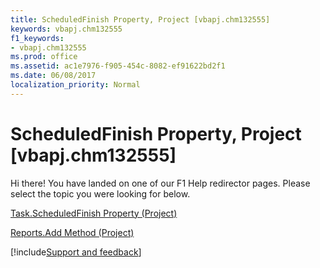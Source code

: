 ```yaml
---
title: ScheduledFinish Property, Project [vbapj.chm132555]
keywords: vbapj.chm132555
f1_keywords:
- vbapj.chm132555
ms.prod: office
ms.assetid: ac1e7976-f905-454c-8082-ef91622bd2f1
ms.date: 06/08/2017
localization_priority: Normal
---
```



# ScheduledFinish Property, Project [vbapj.chm132555]

Hi there! You have landed on one of our F1 Help redirector pages. Please select the topic you were looking for below.

[Task.ScheduledFinish Property (Project)](https://msdn.microsoft.com/library/2d3a8af8-8d88-e271-4e2f-377b328257ea%28Office.15%29.aspx)

[Reports.Add Method (Project)](https://msdn.microsoft.com/library/3ce8e51c-54c6-6cc7-f5ec-c27e0a657f04%28Office.15%29.aspx)

[!include[Support and feedback](~/includes/feedback-boilerplate.md)]
